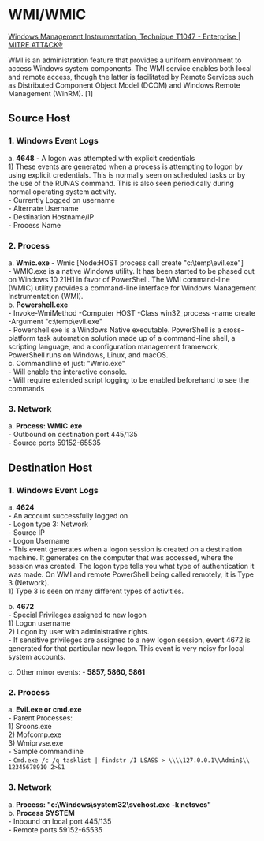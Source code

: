 # WMI/WMIC

[Windows Management Instrumentation, Technique T1047 - Enterprise | MITRE ATT&CK®](https://attack.mitre.org/techniques/T1047/)

WMI is an administration feature that provides a uniform environment to access Windows system components. The WMI service enables both local and remote access, though the latter is facilitated by Remote Services such as Distributed Component Object Model (DCOM) and Windows Remote Management (WinRM). [1]  

## Source Host  

### 1. Windows Event Logs
   a. **4648**
      - A logon was attempted with explicit credentials  
         1) These events are generated when a process is attempting to logon by using explicit credentials. This is normally seen on scheduled tasks or by the use of the RUNAS command. This is also seen periodically during normal operating system activity.  
      - Currently Logged on username  
      - Alternate Username  
      - Destination Hostname/IP  
      - Process Name  

### 2. Process
   a. **Wmic.exe**
      - Wmic [Node:HOST process call create "c:\\temp\\evil.exe"]  
      - WMIC.exe is a native Windows utility. It has been started to be phased out on Windows 10 21H1 in favor of PowerShell. The WMI command-line (WMIC) utility provides a command-line interface for Windows Management Instrumentation (WMI).  
   b. **Powershell.exe**  
      - Invoke-WmiMethod -Computer HOST -Class win32_process -name create -Argument "c:\\temp\\evil.exe"  
      - Powershell.exe is a Windows Native executable. PowerShell is a cross-platform task automation solution made up of a command-line shell, a scripting language, and a configuration management framework, PowerShell runs on Windows, Linux, and macOS.  
   c. Commandline of just: "Wmic.exe"  
      - Will enable the interactive console.  
      - Will require extended script logging to be enabled beforehand to see the commands  

### 3. Network
   a. **Process: WMIC.exe**  
      - Outbound on destination port 445/135  
      - Source ports 59152-65535  


## Destination Host

### 1. Windows Event Logs
   a. **4624**  
      - An account successfully logged on  
      - Logon type 3: Network  
      - Source IP  
      - Logon Username  
      - This event generates when a logon session is created on a destination machine. It generates on the computer that was accessed, where the session was created. The logon type tells you what type of authentication it was made. On WMI and remote PowerShell being called remotely, it is Type 3 (Network).  
         1) Type 3 is seen on many different types of activities.  

   b. **4672**  
      - Special Privileges assigned to new logon  
         1) Logon username  
         2) Logon by user with administrative rights.  
            - If sensitive privileges are assigned to a new logon session, event 4672 is generated for that particular new logon. This event is very noisy for local system accounts.  

   c. Other minor events:
      - **5857, 5860, 5861**  

### 2. Process  
   a. **Evil.exe or cmd.exe**  
      - Parent Processes:  
         1) Srcons.exe  
         2) Mofcomp.exe  
         3) Wmiprvse.exe  
      - Sample commandline  
         - `Cmd.exe /c /q tasklist | findstr /I LSASS > \\\\127.0.0.1\\Admin$\\ 12345678910 2>&1`

### 3. Network
   a. **Process: "c:\\Windows\\system32\\svchost.exe -k netsvcs"**  
   b. **Process SYSTEM**  
      - Inbound on local port 445/135  
      - Remote ports 59152-65535  
